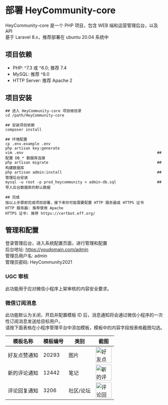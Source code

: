 部署 HeyCommunity-core
=================================

HeyCommunity-core 是一个 PHP 项目，包含 WEB 端和运营管理后台，以及 API   
基于 Laravel 8.x，推荐部署在 ubuntu 20.04 系统中

## 项目依赖

- PHP: ^7.3 或 ^8.0; 推荐 7.4
- MySQL: 推荐 ^8.0
- HTTP Server: 推荐 Apache 2

## 项目安装

```
## 进入 HeyCommunity-core 项目根目录
cd /path/HeyCommunity-core

## 安装项目依赖
composer install

## 环境配置
cp .env.example .env
php artisan key:generate
vim .env                                                           ## 配置 DB_* 数据库连接
php artisan migrate                                                ## 构建数据库
php artisan admin:install                                          ## 管理后台安装
mysql -u root -p prod_heycommunity < admin-db.sql                  ## 导入后台数据库的默认数据

## 完成
按以上步骤即完成项目部署，接下来你可能需要配置 HTTP 服务器或 HTTPS 证书
HTTP 服务器: 推荐使用 Apache
HTTPS 证书: 推荐 https://certbot.eff.org/
```

## 管理和配置

登录管理后台，进入系统配置页面，进行管理和配置   
后台地址: https://youdomain.com/admin   
管理员用户名: admin   
管理员密码: HeyCommunity2021

### UGC 审核

此功能用于应对微信小程序上架审核的内容安全要求。

### 微信订阅消息

此功能默认为关闭，开启并配置模板 ID 后，消息通知将会通过微信小程序的一次性订阅消息发送给目标用户。   
请按下面表格在小程序管理平台中添加模板，模板中的内容字段按表格截图勾选。

模板名称 | 模板编号 | 类别 | 截图
--------|---------|------|------
好友点赞通知 | 20293 | 图片 | <img height="50" alt="好友点赞通知" src="https://user-images.githubusercontent.com/5748006/119845556-f471b380-bf3b-11eb-881c-3dc4d087d172.png">
新的评论通知 | 12442 | 笔记 | <img height="50" alt="新的评论通知" src="https://user-images.githubusercontent.com/5748006/119845666-0ce1ce00-bf3c-11eb-8394-ae04a38dc163.png">
评论回复通知 | 3206  | 社区/论坛 | <img height="50" alt="评论回复通知" src="https://user-images.githubusercontent.com/5748006/119845672-0eab9180-bf3c-11eb-99bd-f9b995279e8c.png">
